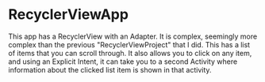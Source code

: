 # RecyclerViewApp
This app has a RecyclerView with an Adapter.  It is complex, seemingly more complex than the previous "RecyclerViewProject" that I did.  This has a list of items that you can scroll through.  It also allows you to click on any item, and using an Explicit Intent, it can take you to a second Activity where information about the clicked list item is shown in that activity.
